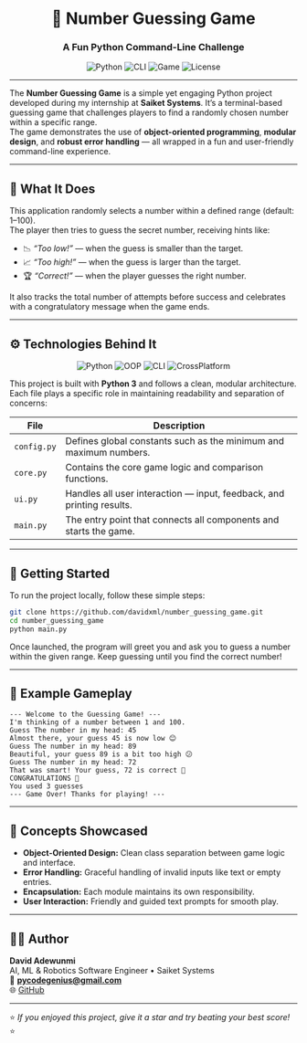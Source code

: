 <div align="center">

# 🎯 Number Guessing Game  
### A Fun Python Command-Line Challenge  

![Python](https://img.shields.io/badge/Python-3.10+-blue?logo=python&logoColor=white&style=for-the-badge)
![CLI](https://img.shields.io/badge/Interface-Command_Line_Tool-2ecc71?style=for-the-badge)
![Game](https://img.shields.io/badge/Category-Interactive_Game-orange?style=for-the-badge)
![License](https://img.shields.io/badge/License-MIT-green?style=for-the-badge)

</div>

---

The **Number Guessing Game** is a simple yet engaging Python project developed during my internship at **Saiket Systems**. It’s a terminal-based guessing game that challenges players to find a randomly chosen number within a specific range.  
The game demonstrates the use of **object-oriented programming**, **modular design**, and **robust error handling** — all wrapped in a fun and user-friendly command-line experience.

---

## 🧠 What It Does

This application randomly selects a number within a defined range (default: 1–100).  
The player then tries to guess the secret number, receiving hints like:

- 📉 *“Too low!”* — when the guess is smaller than the target.  
- 📈 *“Too high!”* — when the guess is larger than the target.  
- 🏆 *“Correct!”* — when the player guesses the right number.  

It also tracks the total number of attempts before success and celebrates with a congratulatory message when the game ends.

---

## ⚙️ Technologies Behind It

<div align="center">

![Python](https://img.shields.io/badge/Python-3776AB?style=for-the-badge&logo=python&logoColor=white)
![OOP](https://img.shields.io/badge/Programming_Paradigm-OOP-orange?style=for-the-badge)
![CLI](https://img.shields.io/badge/User_Interface-Command_Line-2ecc71?style=for-the-badge)
![CrossPlatform](https://img.shields.io/badge/Cross--Platform-Compatible-blueviolet?style=for-the-badge)

</div>

This project is built with **Python 3** and follows a clean, modular architecture.  
Each file plays a specific role in maintaining readability and separation of concerns:

| File | Description |
|------|--------------|
| `config.py` | Defines global constants such as the minimum and maximum numbers. |
| `core.py` | Contains the core game logic and comparison functions. |
| `ui.py` | Handles all user interaction — input, feedback, and printing results. |
| `main.py` | The entry point that connects all components and starts the game. |

---

## 🚀 Getting Started

To run the project locally, follow these simple steps:

```bash
git clone https://github.com/davidxml/number_guessing_game.git
cd number_guessing_game
python main.py
```

Once launched, the program will greet you and ask you to guess a number within the given range. Keep guessing until you find the correct number!

---

## 🧩 Example Gameplay

```text
--- Welcome to the Guessing Game! ---
I'm thinking of a number between 1 and 100.
Guess The number in my head: 45
Almost there, your guess 45 is now low 😊
Guess The number in my head: 89
Beautiful, your guess 89 is a bit too high 😕
Guess The number in my head: 72
That was smart! Your guess, 72 is correct 🏅
CONGRATULATIONS 🥇
You used 3 guesses
--- Game Over! Thanks for playing! ---
```

---

## 🧠 Concepts Showcased

- **Object-Oriented Design:** Clean class separation between game logic and interface.  
- **Error Handling:** Graceful handling of invalid inputs like text or empty entries.  
- **Encapsulation:** Each module maintains its own responsibility.  
- **User Interaction:** Friendly and guided text prompts for smooth play.

---

## 🧑‍💻 Author

**David Adewunmi**  
AI, ML & Robotics Software Engineer • Saiket Systems  
📧 **pycodegenius@gmail.com**  
🌐 [GitHub](https://github.com/davidxml)

---

⭐ *If you enjoyed this project, give it a star and try beating your best score!* ⭐
